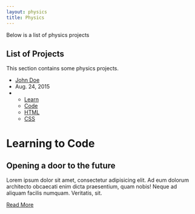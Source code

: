 ```yaml
---
layout: physics
title: Physics
---
```


Below is a list of physics projects

## List of Projects

This section contains some physics projects.

<div class="blog-card">
    <div class="meta">
      <div class="photo" style="background-image: url(atom.png)"></div>
      <ul class="details">
        <li class="author"><a href="#">John Doe</a></li>
        <li class="date">Aug. 24, 2015</li>
        <li class="tags">
          <ul>
            <li><a href="#">Learn</a></li>
            <li><a href="#">Code</a></li>
            <li><a href="#">HTML</a></li>
            <li><a href="#">CSS</a></li>
          </ul>
        </li>
      </ul>
    </div>
    <div class="description">
      <h1>Learning to Code</h1>
      <h2>Opening a door to the future</h2>
      <p> Lorem ipsum dolor sit amet, consectetur adipisicing elit. Ad eum dolorum architecto obcaecati enim dicta praesentium, quam nobis! Neque ad aliquam facilis numquam. Veritatis, sit.</p>
      <p class="read-more">
        <a href="#">Read More</a>
      </p>
    </div>
  </div>